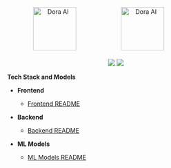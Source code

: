 <div align="center">
  <img src="https://github.com/images/modules/site/copilot/productivity-bg-head.png" width="100" alt="Dora AI" style="margin-right: 80px;" /> 
  <img src="https://github.com/Sai-Dithvika/Vashisht-Hackathon/assets/118179484/6c37f2f1-efcd-473c-ab39-2d656899eaaf" width="100" alt="Dora AI" style="margin-left: 20px; margin-right: 80px;" />
  <br />
  <br />

<img src="https://img.shields.io/badge/Google-%23121011?style=for-the-badge&logoColor=%23ffffff&color=%23000000">
<img src="https://img.shields.io/badge/github-%23121011.svg?style=for-the-badge&logo=github&color=black">  
</div>

**Tech Stack and Models**

- **Frontend** <!-- Frontend repository -->
  - [Frontend README](https://github.com/Sai-Dithvika/Vashisht-Hackathon/blob/main/frontend/Frontend.md) <!-- Link to frontend README -->
    <!-- Add comments or description about the frontend tech stack here -->
    <!-- For example: "Built with React.js and styled with CSS, the frontend handles the user interface and client-side interactions." -->

- **Backend** <!-- Backend repository -->
  - [Backend README](https://github.com/Sai-Dithvika/Vashisht-Hackathon/blob/main/backend/Backend.md) <!-- Link to backend README -->
    <!-- Add comments or description about the backend tech stack here -->
    <!-- For example: "Utilizes Node.js and Express.js to manage server-side logic and API endpoints." -->

- **ML Models** <!-- ML Models repository -->
  - [ML Models README](https://github.com/Sai-Dithvika/Vashisht-Hackathon/blob/main/notebook/model.md) <!-- Link to ML Models README -->
    <!-- Add comments or description about the machine learning models here -->
    <!-- For example: "Includes various machine learning models trained with TensorFlow for tasks such as sentiment analysis and recommendation systems." -->
